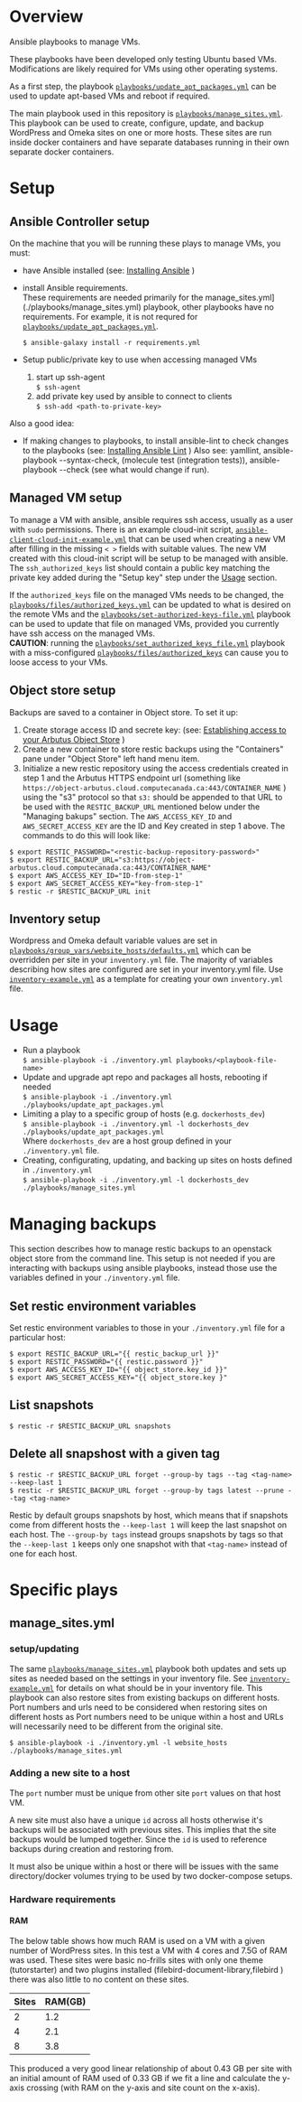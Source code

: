 #  Overview
Ansible playbooks to manage VMs.

These playbooks have been developed only testing Ubuntu based VMs. Modifications are likely required for VMs using other operating systems.

As a first step, the playbook [`playbooks/update_apt_packages.yml`](./playbooks/update_apt_packages.yml) can be used to update apt-based VMs and reboot if required.

The main playbook used in this repository is [`playbooks/manage_sites.yml`](playbooks/manage_sites.yml). This playbook can be used to create, configure, update, and backup WordPress and Omeka sites on one or more hosts. These sites are run inside docker containers and have separate databases running in their own separate docker containers.

# Setup
## Ansible Controller setup
On the machine that you will be running these plays to manage VMs, you must:
- have Ansible installed (see: [Installing Ansible](https://docs.ansible.com/ansible/latest/installation_guide/intro_installation.html) )
- install Ansible requirements.<br/>
These requirements are needed primarily for the manage_sites.yml](./playbooks/manage_sites.yml) playbook, other playbooks have no requirements. For example, it is not requred for [`playbooks/update_apt_packages.yml`](./playbooks/update_apt_packages.yml).

  `$ ansible-galaxy install -r requirements.yml`

- Setup public/private key to use when accessing managed VMs
  1. start up ssh-agent  
    `$ ssh-agent`
  2. add private key used by ansible to connect to clients  
    `$ ssh-add <path-to-private-key>`

Also a good idea:
- If making changes to playbooks, to install ansible-lint to check changes to the playbooks (see: [Installing Ansible Lint](https://ansible.readthedocs.io/projects/lint/installing/) )
Also see: yamllint, ansible-playbook --syntax-check, (molecule test (integration tests)), ansible-playbook --check (see what would change if run).

## Managed VM setup
To manage a VM with ansible, ansible requires ssh access, usually as a user with `sudo` permissions. There is an example cloud-init script, [`ansible-client-cloud-init-example.yml`](./ansible-client-cloud-init-example.yml) that can be used when creating a new VM after filling in the missing `< >` fields with suitable values. The new VM created with this cloud-init script will be setup to be managed with ansible. The `ssh_authorized_keys` list should contain a public key matching the private key added during the "Setup key" step under the [Usage](#usage) section.

If the `authorized_keys` file on the managed VMs needs to be changed, the [`playbooks/files/authorized_keys.yml`](./playbooks/files/authorized_keys) can be updated to what is desired on the remote VMs and the [`playbooks/set-authorized-keys-file.yml`](./playbooks/set-authorized-keys-file.yml) playbook can be used to update that file on managed VMs, provided you currently have ssh access on the managed VMs.  
**CAUTION**: running the [`playbooks/set_authorized_keys_file.yml`](./playbooks/set_authorized_keys_file.yml) playbook with a miss-configured [`playbooks/files/authorized_keys`](./playbooks/files/authorized_keys) can cause you to loose access to your VMs.

## Object store setup

Backups are saved to a container in Object store. To set it up:

  1. Create storage access ID and secrete key: (see: [Establishing access to your Arbutus Object Store](https://docs.alliancecan.ca/wiki/Arbutus_object_storage#Establishing_access_to_your_Arbutus_Object_Store) )
  2. Create a new container to store restic backups using the "Containers" pane under "Object Store" left hand menu item.
  3. Initialize a new restic repository using the access credentials created in step 1 and the Arbutus HTTPS endpoint url (something like `https://object-arbutus.cloud.computecanada.ca:443/CONTAINER_NAME` ) using the "s3" protocol so that `s3:` should be appended to that URL to be used with the `RESTIC_BACKUP_URL` mentioned below under the "Managing bakups" section. The `AWS_ACCESS_KEY_ID` and `AWS_SECRET_ACCESS_KEY` are the ID and Key created in step 1 above. The commands to do this will look like:
  
  `$ export RESTIC_PASSWORD="<restic-backup-repository-password>"`  
  `$ export RESTIC_BACKUP_URL="s3:https://object-arbutus.cloud.computecanada.ca:443/CONTAINER_NAME"`  
  `$ export AWS_ACCESS_KEY_ID="ID-from-step-1"`  
  `$ export AWS_SECRET_ACCESS_KEY="key-from-step-1"`  
  `$ restic -r $RESTIC_BACKUP_URL init`  

## Inventory setup

Wordpress and Omeka default variable values are set in [`playbooks/group_vars/website_hosts/defaults.yml`](./playbooks/group_vars/website_hosts/defaults.yml) which can be overridden per site in your `inventory.yml` file. The majority of variables describing how sites are configured are set in your inventory.yml file. Use [`inventory-example.yml`](inventory-example.yml) as a template for creating your own `inventory.yml` file.

# Usage

* Run a playbook  
  `$ ansible-playbook -i ./inventory.yml playbooks/<playbook-file-name>`
* Update and upgrade apt repo and packages all hosts, rebooting if needed  
  `$ ansible-playbook -i ./inventory.yml ./playbooks/update_apt_packages.yml`
* Limiting a play to a specific group of hosts (e.g. `dockerhosts_dev`)  
  `$ ansible-playbook -i ./inventory.yml -l dockerhosts_dev ./playbooks/update_apt_packages.yml`  
  Where `dockerhosts_dev` are a host group defined in your `./inventory.yml` file.
 * Creating, configurating, updating, and backing up sites on hosts defined in `./inventory.yml`  
  `$ ansible-playbook -i ./inventory.yml -l dockerhosts_dev ./playbooks/manage_sites.yml`

# Managing backups

This section describes how to manage restic backups to an openstack object store from the command line. This setup is not needed if you are interacting with backups using ansible playbooks, instead those use the variables defined in your `./inventory.yml` file.

## Set restic environment variables

Set restic environment variables to those in your `./inventory.yml` file for a particular host:

  `$ export RESTIC_BACKUP_URL="{{ restic_backup_url }}"`  
  `$ export RESTIC_PASSWORD="{{ restic.password }}"`  
  `$ export AWS_ACCESS_KEY_ID="{{ object_store.key_id }}"`  
  `$ export AWS_SECRET_ACCESS_KEY="{{ object_store.key }"`

## List snapshots

  `$ restic -r $RESTIC_BACKUP_URL snapshots`

## Delete all snapshost with a given tag
  
  `$ restic -r $RESTIC_BACKUP_URL forget --group-by tags --tag <tag-name> --keep-last 1`  
  `$ restic -r $RESTIC_BACKUP_URL forget --group-by tags latest --prune --tag <tag-name>`

Restic by default groups snapshots by host, which means that if snapshots come from different hosts the `--keep-last 1` will keep the last snapshot on each host. The `--group-by tags` instead groups snapshots by tags so that the `--keep-last 1` keeps only one snapshot with that `<tag-name>` instead of one for each host.

# Specific plays

## manage_sites.yml

### setup/updating

The same [`playbooks/manage_sites.yml`](playbooks/manage_sites.yml) playbook both updates and sets up sites as needed based on the settings in your inventory file. See [`inventory-example.yml`](inventory-example.yml) for details on what should be in your inventory file. This playbook can also restore sites from existing backups on different hosts. Port numbers and urls need to be considered when restoring sites on different hosts as Port numbers need to be unique within a host and URLs will necessarily need to be different from the original site.

  `$ ansible-playbook -i ./inventory.yml -l website_hosts ./playbooks/manage_sites.yml`


### Adding a new site to a host
The `port` number must be unique from other site `port` values on that host VM.

A new site must also have a unique `id` across all hosts otherwise it's backups will be associated with previous sites. This implies that the site backups would be lumped together. Since the `id` is used to reference backups during creation and restoring from.

It must also be unique within a host or there will be issues with the same directory/docker volumes trying to be used by two docker-compose setups.

### Hardware requirements

#### RAM
The below table shows how much RAM is used on a VM with a given number of WordPress sites. In this test a VM with 4 cores and 7.5G of RAM was used. These sites were basic no-frills sites with only one theme (tutorstarter) and two plugins installed (filebird-document-library,filebird ) there was also little to no content on these sites.

|Sites | RAM(GB)|
|------|--------|
| 2    | 1.2    |
| 4    | 2.1    |
| 8    | 3.8    |

This produced a very good linear relationship of about 0.43 GB per site with an initial amount of RAM used of 0.33 GB if we fit a line and calculate the y-axis crossing (with RAM on the y-axis and site count on the x-axis).
